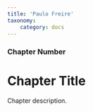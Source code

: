 ```yaml
---
title: 'Paulo Freire'
taxonomy:
    category: docs
---
```


### Chapter Number

# Chapter Title

Chapter description.